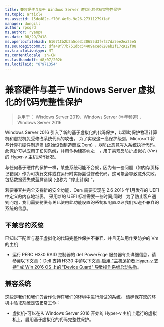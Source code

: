 ```yaml
---
title: 兼容硬件与基于 Windows Server 虚拟化的代码完整性保护
ms.topic: article
ms.assetid: 15ded82c-f70f-4efb-9e26-2731127931af
manager: dongill
author: rpsqrd
ms.author: ryanpu
ms.date: 08/29/2018
ms.openlocfilehash: 616718b2b2a5ce3c30655d3fef37da5ee2ea25e5
ms.sourcegitcommit: dfa48f77b751dbc34409aced628eb2f17c912f08
ms.translationtype: MT
ms.contentlocale: zh-CN
ms.lasthandoff: 08/07/2020
ms.locfileid: "87971354"
---
```

# <a name="compatible-hardware-with-windows-server-virtualization-based-protection-of-code-integrity"></a>兼容硬件与基于 Windows Server 虚拟化的代码完整性保护

>适用于： Windows Server 2019、Windows Server (半年频道) 、Windows Server 2016

Windows Server 2016 引入了新的基于虚拟化的代码保护，以帮助保护物理计算机和虚拟机免受修改系统代码的攻击。
为了实现这一高保护级别，Microsoft 将与计算机硬件制造商 (原始设备制造商或 Oem) ，以防止恶意写入系统执行代码。
此保护可以应用于任何系统，并用作构建基块之一，用于实现受防护虚拟机 (Vm) 的 Hyper-v 主机运行状况。

与任何基于硬件的保护一样，某些系统可能不合规，因为有一些问题（如内存页标记错误）作为可执行文件或在运行时实际尝试修改代码，这可能会导致意外失败，包括数据丢失或蓝屏错误 (也称为 "停止错误) "。

若要兼容并完全支持新的安全功能，Oem 需要实现在 2.6 2016 年1月发布的 UEFI 中定义的内存地址表。
采用新的 UEFI 标准需要一些时间;同时，为了防止客户遇到问题，我们需要提供有关已使用此功能设置的系统和配置以及我们知道不兼容的系统的信息。

## <a name="non-compatible-systems"></a>不兼容的系统

已知以下配置与基于虚拟化的代码完整性保护不兼容，并且无法用作受防护的 Vm 的主机：

- 运行 PERC H330 RAID 控制器的 dell PowerEdge 服务器有关详细信息，请参阅以下文章： Dell 支持 H330 中的以下文章[-启用 "主机保护者 Hyper-v 支持" 或 Win 2016 OS 上的 "Device Guard" 导致操作系统启动失败](http://www.dell.com/Support/Article/us/en/19/QNA44045)。


## <a name="compatible-systems"></a>兼容系统

这些是我们和我们的合作伙伴在我们的环境中进行测试的系统。
请确保在您的环境中验证系统是否正常工作：

- 虚拟机–可以在从 Windows Server 2016 开始的 Hyper-v 主机上运行的虚拟机上，启用基于虚拟化的代码完整性保护。



